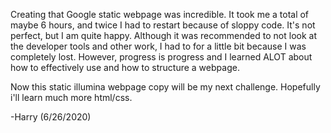 Creating that Google static webpage was incredible. It took me a total of maybe 6 hours, and twice I had to restart because of sloppy code. It's not perfect, but I am quite happy. Although it was recommended to not look at the developer tools and other work, I had to for a little bit because I was completely lost. However, progress is progress and I learned ALOT about how to effectively use <divs> and how to structure a webpage.

Now this static illumina webpage copy will be my next challenge. Hopefully i'll learn much more html/css.

-Harry (6/26/2020)